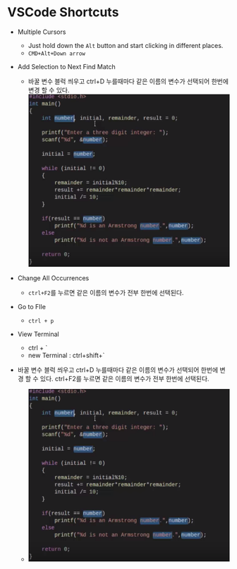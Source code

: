 # VSCode Shortcuts

- Multiple Cursors
  - Just hold down the `Alt` button and start clicking in different places.
  - `CMD+Alt+Down arrow` 
 
- Add Selection to Next Find Match
  - 바꿀 변수 블럭 씌우고 ctrl+D 누를때마다 같은 이름의 변수가 선택되어 한번에 변경 할 수 있다.
  ![image](./img/vscode-selection.png)

- Change All Occurrences
  - `ctrl+F2`를 누르면 같은 이름의 변수가 전부 한번에 선택된다.

- Go to FIle
  - `ctrl + p`

- View Terminal
  - ctrl + `
  - new Terminal : ctrl+shift+`
  
- 바꿀 변수 블럭 씌우고 ctrl+D 누를때마다 같은 이름의 변수가 선택되어 한번에 변경 할 수 있다.
ctrl+F2를 누르면 같은 이름의 변수가 전부 한번에 선택된다.
  - ![img](../img/vscode-selection.png)
